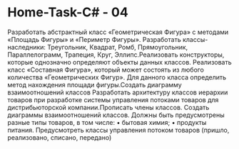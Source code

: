 # Home-Task-C# - 04
Разработать абстрактный класс «Геометрическая Фигура» с методами «Площадь Фигуры» и «Периметр Фигуры». Разработать классы-наследники: Треугольник, Квадрат, Ромб, Прямоугольник, Параллелограмм, Трапеция, Круг, Эллипс.Реализовать конструкторы, которые однозначно определяют объекты данных классов. Реализовать класс «Составная Фигура», который может состоять из любого количества «Геометрических Фигур». Для данного класса определить метод нахождения площади фигуры.Создать диаграмму взаимоотношений классов
Разработать архитектуру классов иерархии товаров
при разработке системы управления потоками товаров для
дистрибьюторской компании.Прописать члены классов.
Создать диаграммы взаимоотношений классов.
Должны быть предусмотрены разные типы товаров,
в том числе:
• бытовая химия;
• продукты питания.
Предусмотреть классы управления потоком товаров
(пришло, реализовано, списано, передано)
